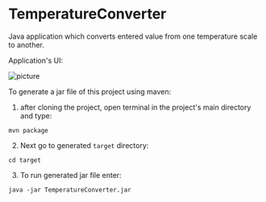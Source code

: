 # TemperatureConverter
Java application which converts entered value from one temperature scale to another.

Application's UI:

![picture](https://sc-cdn.scaleengine.net/i/b0cd341d0828e361586542c40e714c8b3.png)

To generate a jar file of this project using maven:
  1. after cloning the project, open terminal in the project's main directory and type:

  `mvn package`
  
  2. Next go to generated `target` directory:
  
  `cd target`
  
  3. To run generated jar file enter:
  
  `java -jar TemperatureConverter.jar`
